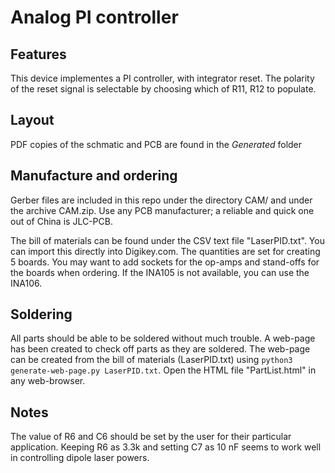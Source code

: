 # Analog PI controller

## Features

   This device implementes a PI controller, with integrator
   reset. The polarity of the reset signal is selectable by choosing
   which of R11, R12 to populate.

## Layout
   PDF copies of the schmatic and PCB are found in the *Generated* folder

## Manufacture and ordering
   Gerber files are included in this repo under the directory CAM/ and under the archive CAM.zip.  Use any PCB manufacturer; a reliable and quick one out of China is JLC-PCB.

   The bill of materials can be found under the CSV text file "LaserPID.txt".  You can import this directly into Digikey.com.  The quantities are set for creating 5 boards.  You may want to add sockets for the op-amps and stand-offs for the boards when ordering.  If the INA105 is not available, you can use the INA106.

## Soldering
   All parts should be able to be soldered without much trouble.  A web-page has been created to check off parts as they are soldered.  The web-page can be created from the bill of materials (LaserPID.txt) using `python3 generate-web-page.py LaserPID.txt`.  Open the HTML file "PartList.html" in any web-browser.

## Notes
   The value of R6 and C6 should be set by the user for their particular application.  Keeping R6 as 3.3k and setting C7 as 10 nF seems to work well in controlling dipole laser powers.
